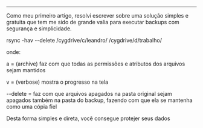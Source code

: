 ---
Como meu primeiro artigo, resolvi escrever sobre uma solução simples e gratuita que tem me sido de grande valia para executar backups com segurança e simplicidade.


rsync -hav --delete /cygdrive/c/leandro/ /cygdrive/d/trabalho/


onde:


a = (archive) faz com que todas as permissões e atributos dos arquivos sejam mantidos  

v = (verbose) mostra o progresso na tela

--delete = faz com que arquivos apagados na pasta original sejam apagados também na pasta do backup, fazendo com que ela se mantenha como uma cópia fiel

Desta forma simples e direta, você consegue protejer seus dados 
